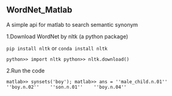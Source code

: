 ## WordNet_Matlab
A simple api for matlab to search semantic synonym

1.Download WordNet by nltk (a python package)

`pip install nltk` or `conda install nltk`

`python>> import nltk
python>> nltk.download()`

2.Run the code

`matlab>> synsets('boy');
matlab>> ans = ''male_child.n.01''    ''boy.n.02''    ''son.n.01''    ''boy.n.04''`
